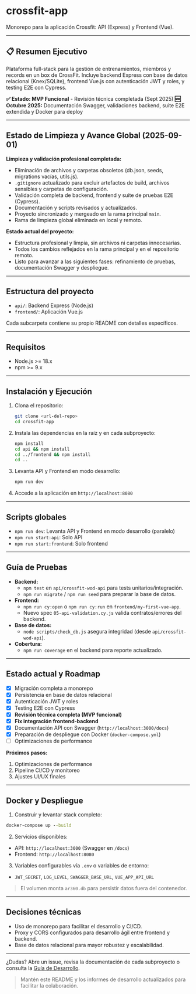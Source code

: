 # crossfit-app

Monorepo para la aplicación Crossfit: API (Express) y Frontend (Vue).

---
## 📋 Resumen Ejecutivo

Plataforma full-stack para la gestión de entrenamientos, miembros y records en un box de CrossFit. Incluye backend Express con base de datos relacional (Knex/SQLite), frontend Vue.js con autenticación JWT y roles, y testing E2E con Cypress.

**✅ Estado: MVP Funcional** - Revisión técnica completada (Sept 2025)
**🆕 Octubre 2025:** Documentación Swagger, validaciones backend, suite E2E extendida y Docker para deploy

---
## Estado de Limpieza y Avance Global (2025-09-01)

**Limpieza y validación profesional completada:**
- Eliminación de archivos y carpetas obsoletos (db.json, seeds, migrations vacías, utils.js).
- `.gitignore` actualizado para excluir artefactos de build, archivos sensibles y carpetas de configuración.
- Validación completa de backend, frontend y suite de pruebas E2E (Cypress).
- Documentación y scripts revisados y actualizados.
- Proyecto sincronizado y mergeado en la rama principal `main`.
- Rama de limpieza global eliminada en local y remoto.

**Estado actual del proyecto:**
- Estructura profesional y limpia, sin archivos ni carpetas innecesarias.
- Todos los cambios reflejados en la rama principal y en el repositorio remoto.
- Listo para avanzar a las siguientes fases: refinamiento de pruebas, documentación Swagger y despliegue.

---
## Estructura del proyecto

- `api/`: Backend Express (Node.js)
- `frontend/`: Aplicación Vue.js

Cada subcarpeta contiene su propio README con detalles específicos.

---
## Requisitos

- Node.js >= 18.x
- npm >= 9.x

---
## Instalación y Ejecución

1. Clona el repositorio:
   ```sh
   git clone <url-del-repo>
   cd crossfit-app
   ```
2. Instala las dependencias en la raíz y en cada subproyecto:
   ```sh
   npm install
   cd api && npm install
   cd ../frontend && npm install
   cd ..
   ```
3. Levanta API y Frontend en modo desarrollo:
   ```sh
   npm run dev
   ```
4. Accede a la aplicación en `http://localhost:8080`

---
## Scripts globales

- `npm run dev`: Levanta API y Frontend en modo desarrollo (paralelo)
- `npm run start:api`: Solo API
- `npm run start:frontend`: Solo frontend

---
## Guía de Pruebas

- **Backend:**
  - `npm test` en `api/crossfit-wod-api` para tests unitarios/integración.
  - `npm run migrate` / `npm run seed` para preparar la base de datos.
- **Frontend:**
  - `npm run cy:open` o `npm run cy:run` en `frontend/my-first-vue-app`.
  - Nuevo spec `05-api-validation.cy.js` valida contratos/errores del backend.
- **Base de datos:**
  - `node scripts/check_db.js` asegura integridad (desde `api/crossfit-wod-api`).
- **Cobertura:**
  - `npm run coverage` en el backend para reporte actualizado.

---
## Estado actual y Roadmap

- [x] Migración completa a monorepo
- [x] Persistencia en base de datos relacional
- [x] Autenticación JWT y roles
- [x] Testing E2E con Cypress
- [x] **Revisión técnica completa (MVP funcional)**
- [x] **Fix integración frontend-backend**
- [x] Documentación API con Swagger (`http://localhost:3000/docs`)
- [x] Preparación de despliegue con Docker (`docker-compose.yml`)
- [ ] Optimizaciones de performance

**Próximos pasos:**
1. Optimizaciones de performance
2. Pipeline CI/CD y monitoreo
3. Ajustes UI/UX finales

---
## Docker y Despliegue

1. Construir y levantar stack completo:
  ```cmd
  docker-compose up --build
  ```
2. Servicios disponibles:
  - API: `http://localhost:3000` (Swagger en `/docs`)
  - Frontend: `http://localhost:8080`
3. Variables configurables vía `.env` o variables de entorno:
  - `JWT_SECRET`, `LOG_LEVEL`, `SWAGGER_BASE_URL`, `VUE_APP_API_URL`

> El volumen monta `ar360.db` para persistir datos fuera del contenedor.

---
## Decisiones técnicas

- Uso de monorepo para facilitar el desarrollo y CI/CD.
- Proxy y CORS configurados para desarrollo ágil entre frontend y backend.
- Base de datos relacional para mayor robustez y escalabilidad.

---
¿Dudas? Abre un issue, revisa la documentación de cada subproyecto o consulta la [Guía de Desarrollo](./Informe_Desarrollo.md).

> Mantén este README y los informes de desarrollo actualizados para facilitar la colaboración.